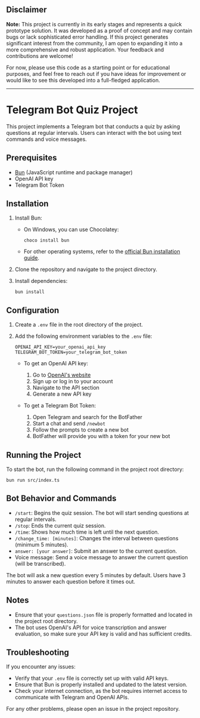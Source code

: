 
## Disclaimer

**Note:** This project is currently in its early stages and represents a quick prototype solution. It was developed as a proof of concept and may contain bugs or lack sophisticated error handling. If this project generates significant interest from the community, I am open to expanding it into a more comprehensive and robust application. Your feedback and contributions are welcome!

For now, please use this code as a starting point or for educational purposes, and feel free to reach out if you have ideas for improvement or would like to see this developed into a full-fledged application.

---

# Telegram Bot Quiz Project

This project implements a Telegram bot that conducts a quiz by asking questions at regular intervals. Users can interact with the bot using text commands and voice messages.

## Prerequisites

- [Bun](https://bun.sh/) (JavaScript runtime and package manager)
- OpenAI API key
- Telegram Bot Token

## Installation

1. Install Bun:

   - On Windows, you can use Chocolatey:
     ```
     choco install bun
     ```
   - For other operating systems, refer to the [official Bun installation guide](https://bun.sh/docs/installation).

2. Clone the repository and navigate to the project directory.

3. Install dependencies:
   ```
   bun install
   ```

## Configuration

1. Create a `.env` file in the root directory of the project.

2. Add the following environment variables to the `.env` file:

   ```
   OPENAI_API_KEY=your_openai_api_key
   TELEGRAM_BOT_TOKEN=your_telegram_bot_token
   ```

   - To get an OpenAI API key:

     1. Go to [OpenAI's website](https://openai.com/)
     2. Sign up or log in to your account
     3. Navigate to the API section
     4. Generate a new API key

   - To get a Telegram Bot Token:
     1. Open Telegram and search for the BotFather
     2. Start a chat and send `/newbot`
     3. Follow the prompts to create a new bot
     4. BotFather will provide you with a token for your new bot

## Running the Project

To start the bot, run the following command in the project root directory:

```
bun run src/index.ts
```

## Bot Behavior and Commands

- `/start`: Begins the quiz session. The bot will start sending questions at regular intervals.
- `/stop`: Ends the current quiz session.
- `/time`: Shows how much time is left until the next question.
- `/change_time: [minutes]`: Changes the interval between questions (minimum 5 minutes).
- `answer: [your answer]`: Submit an answer to the current question.
- Voice message: Send a voice message to answer the current question (will be transcribed).

The bot will ask a new question every 5 minutes by default. Users have 3 minutes to answer each question before it times out.

## Notes

- Ensure that your `questions.json` file is properly formatted and located in the project root directory.
- The bot uses OpenAI's API for voice transcription and answer evaluation, so make sure your API key is valid and has sufficient credits.

## Troubleshooting

If you encounter any issues:

- Verify that your `.env` file is correctly set up with valid API keys.
- Ensure that Bun is properly installed and updated to the latest version.
- Check your internet connection, as the bot requires internet access to communicate with Telegram and OpenAI APIs.

For any other problems, please open an issue in the project repository.
